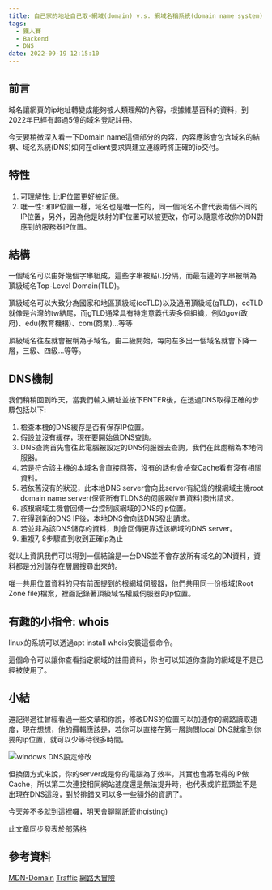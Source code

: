 ```yaml
---
title: 自己家的地址自己取-網域(domain) v.s. 網域名稱系統(domain name system)
tags:
  - 鐵人賽
  - Backend
  - DNS
date: 2022-09-19 12:15:10
---
```

## 前言
域名讓網頁的ip地址轉變成能夠被人類理解的內容，根據維基百科的資料，到2022年已經有超過5億的域名登記註冊。

今天要稍微深入看一下Domain name這個部分的內容，內容應該會包含域名的結構、域名系統(DNS)如何在client要求與建立連線時將正確的ip交付。

## 特性
1. 可理解性: 比IP位置更好被記億。
2. 唯一性: 和IP位置一樣，域名也是唯一性的，同一個域名不會代表兩個不同的IP位置，另外，因為他是映射的IP位置可以被更改，你可以隨意修改你的DN對應到的服務器IP位置。

## 結構
一個域名可以由好幾個字串組成，這些字串被點(.)分隔，而最右邊的字串被稱為頂級域名Top-Level Domain(TLD)。

頂級域名可以大致分為國家和地區頂級域(ccTLD)以及通用頂級域(gTLD)，ccTLD就像是台灣的tw結尾，而gTLD通常具有特定意義代表多個組織，例如gov(政府)、edu(教育機構)、com(商業)...等等

頂級域名往左就會被稱為子域名，由二級開始，每向左多出一個域名就會下降一層，三級、四級...等等。


## DNS機制
我們稍稍回到昨天，當我們輸入網址並按下ENTER後，在透過DNS取得正確的步驟包括以下:

1. 檢查本機的DNS緩存是否有保存IP位置。
2. 假設並沒有緩存，現在要開始做DNS查詢。
3. DNS查詢首先會往此電腦被設定的DNS伺服器去查詢，我們在此處稱為本地伺服器。
4. 若是符合該主機的本域名會直接回答，沒有的話也會檢查Cache看有沒有相關資料。
5. 若依舊沒有的狀況，此本地DNS server會向此server有紀錄的根網域主機root domain name server(保管所有TLDNS的伺服器位置資料)發出請求。
6. 該根網域主機會回傳一台控制該網域的DNS的ip位置。
7. 在得到新的DNS IP後，本地DNS會向該DNS發出請求。
8. 若並非為該DNS儲存的資料，則會回傳更靠近該網域的DNS server。
9. 重複7, 8步驟直到收到正確ip為止

從以上資訊我們可以得到一個結論是一台DNS並不會存放所有域名的DN資料，資料都是分別儲存在層層搜尋出來的。

唯一共用位置資料的只有前面提到的根網域伺服器，他們共用同一份根域(Root Zone file)檔案，裡面記錄著頂級域名權威伺服器的ip位置。

## 有趣的小指令: whois
linux的系統可以透過apt install whois安裝這個命令。

這個命令可以讓你查看指定網域的註冊資料，你也可以知道你查詢的網域是不是已經被使用了。

## 小結
還記得過往曾經看過一些文章和你說，修改DNS的位置可以加速你的網路讀取速度，現在想想，他的邏輯應該是，若你可以直接在第一層詢問local DNS就拿到你要的ip位置，就可以少等待很多時間。

![windows DNS設定修改](https://i.imgur.com/L6EtBWC.png)

但換個方式來說，你的server或是你的電腦為了效率，其實也會將取得的IP做Cache，所以第二次連接相同網站速度還是無法提升時，也代表或許瓶頸並不是出現在DNS這段，對於排錯又可以多一些額外的資訊了。

今天差不多就到這裡囉，明天會聊聊託管(hoisting)

此文章同步發表於[部落格](https://tim80411.github.io/code-blog/)

## 參考資料
[MDN-Domain](https://developer.mozilla.org/zh-CN/docs/Learn/Common_questions/What_is_a_domain_name)
[Traffic](https://www.homenethowto.com/advanced-topics/traffic-example-the-full-picture/)
[網路大冒險](https://blog.twnic.tw/wp-content/uploads/2021/08/2021_jprs_ZH-TW_0830_final.pdf)
